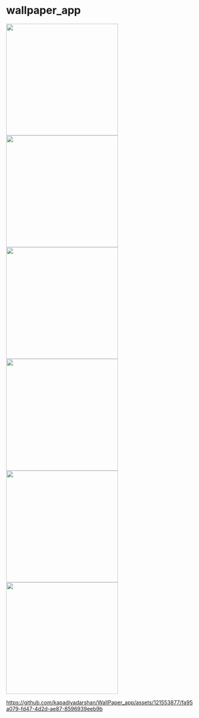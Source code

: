 # wallpaper_app

<img src = "https://github.com/kapadiyadarshan/WallPaper_app/assets/121553877/8ee92270-a3d5-4794-90cb-18e23b3fe4cd" width=300>

<img src = "https://github.com/kapadiyadarshan/WallPaper_app/assets/121553877/27210e6a-1fdc-4a05-93a4-0d4b1dd94161" width=300>

<img src = "https://github.com/kapadiyadarshan/WallPaper_app/assets/121553877/4c52a754-ce4f-454c-b1ac-e96ded74d187" width=300>

<img src = "https://github.com/kapadiyadarshan/WallPaper_app/assets/121553877/faebb7e5-272b-4933-9898-880e90f3dee5" width=300>

<img src = "https://github.com/kapadiyadarshan/WallPaper_app/assets/121553877/63fea21b-2d2e-48a5-867e-edd65f9e2156" width=300>

<img src = "https://github.com/kapadiyadarshan/WallPaper_app/assets/121553877/b0b3604a-dc23-44c3-9225-67dd41489dca" width=300>


https://github.com/kapadiyadarshan/WallPaper_app/assets/121553877/fa95a079-fd47-4d2d-ae87-8596939eeb9b

